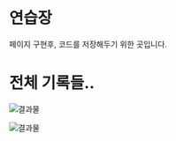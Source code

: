 # 연습장

페이지 구현후, 코드를 저장해두기 위한 곳입니다.

# 전체 기록들..

![결과물](https://velog.velcdn.com/images/wndtlr1024/post/d902c047-440d-4ef9-9afe-b7266f9c1900/image.gif)

![결과물](https://velog.velcdn.com/images/wndtlr1024/post/c517f927-7c17-418b-a93b-0fa44a450f8f/image.png)
